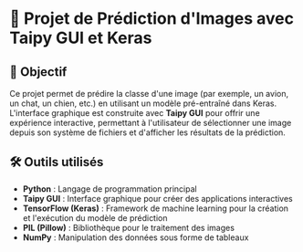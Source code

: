 # 🚀 Projet de Prédiction d'Images avec Taipy GUI et Keras

## 📌 Objectif
Ce projet permet de prédire la classe d'une image (par exemple, un avion, un chat, un chien, etc.) en utilisant un modèle pré-entraîné dans Keras. L'interface graphique est construite avec **Taipy GUI** pour offrir une expérience interactive, permettant à l'utilisateur de sélectionner une image depuis son système de fichiers et d'afficher les résultats de la prédiction.

## 🛠️ Outils utilisés
- **Python** : Langage de programmation principal
- **Taipy GUI** : Interface graphique pour créer des applications interactives
- **TensorFlow (Keras)** : Framework de machine learning pour la création et l'exécution du modèle de prédiction
- **PIL (Pillow)** : Bibliothèque pour le traitement des images
- **NumPy** : Manipulation des données sous forme de tableaux


